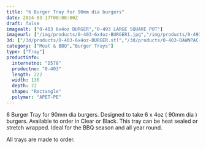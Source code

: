 ```yaml
---
title: "6 Burger Tray for 90mm dia burgers"
date: 2014-03-17T00:00:00Z
draft: false
imagealt: ["0-403 6x4oz BURGER","0-493 LARGE SQUARE POT"]
imageurl: ["/img/products/0-403-6x4oz-BURGER1.jpg","/img/products/0-493-LARGE-SQUARE-POT1.jpg"]
3d: ["/3d/products/0-403-6x4oz-BURGER.stl","/3d/products/0-403-DAWNPAC-6x4oz-BURGER1.stl"]
category: ["Meat & BBQ","Burger Trays"]
type: ["Tray"]
productinfo:
  internetno: "D578"
  productno: "0-403"
  length: 222
  width: 136
  depth: 72
  shape: "Rectangle"
  polymer: "APET-PE"
---
```

6 Burger Tray for 90mm dia burgers. Designed to take 6 x 4oz ( 90mm dia ) burgers. Available to order in Clear or Black. This tray can be heat sealed or stretch wrapped. Ideal for the BBQ season and all year round.

All trays are made to order.

 